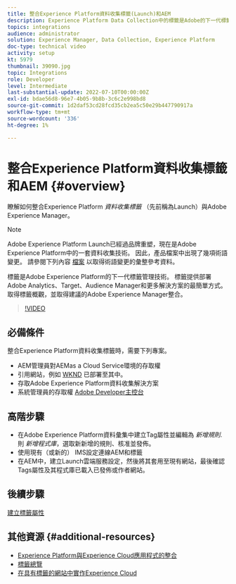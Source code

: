 ```yaml
---
title: 整合Experience Platform資料收集標籤(Launch)和AEM
description: Experience Platform Data Collection中的標籤是Adobe的下一代標籤管理解決方案，也是部署Adobe Analytics、Target、Audience Manager和更多解決方案的最佳方式。 取得標籤（先前稱為Launch）的概觀，以及與Adobe Experience Manager整合的建議。
topics: integrations
audience: administrator
solution: Experience Manager, Data Collection, Experience Platform
doc-type: technical video
activity: setup
kt: 5979
thumbnail: 39090.jpg
topic: Integrations
role: Developer
level: Intermediate
last-substantial-update: 2022-07-10T00:00:00Z
exl-id: bdae56d8-96e7-4b05-9b8b-3c6c2e998bd8
source-git-commit: 1d2daf53cd28fcd35cb2ea5c50e29b447790917a
workflow-type: tm+mt
source-wordcount: '336'
ht-degree: 1%

---
```


# 整合Experience Platform資料收集標籤和AEM {#overview}

瞭解如何整合Experience Platform _資料收集標籤_ （先前稱為Launch）與Adobe Experience Manager。

>[!NOTE]
>
>Adobe Experience Platform Launch已經過品牌重塑，現在是Adobe Experience Platform中的一套資料收集技術。 因此，產品檔案中出現了幾項術語變更。 請參閱下列內容 [檔案](https://experienceleague.adobe.com/docs/experience-platform/tags/term-updates.html) 以取得術語變更的彙整參考資料。


標籤是Adobe Experience Platform的下一代標籤管理技術。 標籤提供部署Adobe Analytics、Target、Audience Manager和更多解決方案的最簡單方式。 取得標籤概觀，並取得建議的Adobe Experience Manager整合。

>[!VIDEO](https://video.tv.adobe.com/v/3417061?quality=12&learn=on)


## 必備條件

整合Experience Platform資料收集標籤時，需要下列專案。

+ AEM管理員對AEMas a Cloud Service環境的存取權
+ 引用網站，例如 [WKND](https://github.com/adobe/aem-guides-wknd) 已部署至其中。
+ 存取Adobe Experience Platform資料收集解決方案
+ 系統管理員的存取權 [Adobe Developer主控台](https://developer.adobe.com/developer-console/)


## 高階步驟

+ 在Adobe Experience Platform資料彙集中建立Tag屬性並編輯為 _新增規則_. 則 _新增程式庫_，選取新新增的規則、核准並發佈。
+ 使用現有（或新的） IMS設定連線AEM和標籤
+ 在AEM中，建立Launch雲端服務設定，然後將其套用至現有網站，最後確認Tags屬性及其程式庫已載入已發佈或作者網站。

## 後續步驟

[建立標籤屬性](create-tag-property.md)

## 其他資源 {#additional-resources}

+ [Experience Platform與Experience Cloud應用程式的整合](https://experienceleague.adobe.com/docs/platform-learn/tutorials/intro-to-platform/integrations-with-experience-cloud-applications.html)
+ [標籤總覽](https://experienceleague.adobe.com/docs/experience-platform/tags/home.html)
+ [在具有標籤的網站中實作Experience Cloud](https://experienceleague.adobe.com/docs/platform-learn/implement-in-websites/overview.html)
